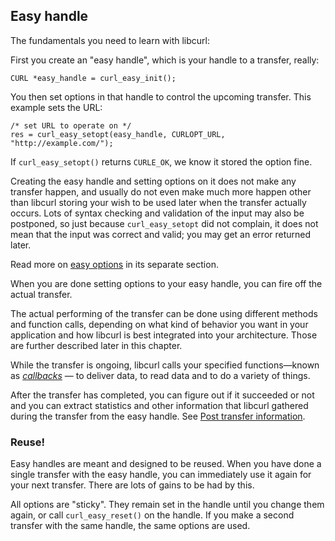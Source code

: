 ## Easy handle

The fundamentals you need to learn with libcurl:

First you create an "easy handle", which is your handle to a transfer, really:

    CURL *easy_handle = curl_easy_init();

You then set options in that handle to control the upcoming transfer.
This example sets the URL:

    /* set URL to operate on */
    res = curl_easy_setopt(easy_handle, CURLOPT_URL, "http://example.com/");

If `curl_easy_setopt()` returns `CURLE_OK`, we know it stored the option fine.

Creating the easy handle and setting options on it does not make any transfer
happen, and usually do not even make much more happen other than libcurl
storing your wish to be used later when the transfer actually occurs. Lots of
syntax checking and validation of the input may also be postponed, so just
because `curl_easy_setopt` did not complain, it does not mean that the input
was correct and valid; you may get an error returned later.

Read more on [easy options](options.md) in its separate section.

When you are done setting options to your easy handle, you can fire off the
actual transfer.

The actual performing of the transfer can be done using different methods and
function calls, depending on what kind of behavior you want in your
application and how libcurl is best integrated into your architecture. Those
are further described later in this chapter.

While the transfer is ongoing, libcurl calls your specified functions—known as
*[callbacks](callbacks.md)* — to deliver data, to read data and to do a
variety of things.

After the transfer has completed, you can figure out if it succeeded or not
and you can extract statistics and other information that libcurl gathered
during the transfer from the easy handle. See [Post transfer
information](getinfo.md).

### Reuse!

Easy handles are meant and designed to be reused. When you have done a single
transfer with the easy handle, you can immediately use it again for your next
transfer. There are lots of gains to be had by this.

All options are "sticky". They remain set in the handle until you change them
again, or call `curl_easy_reset()` on the handle. If you make a second
transfer with the same handle, the same options are used.
